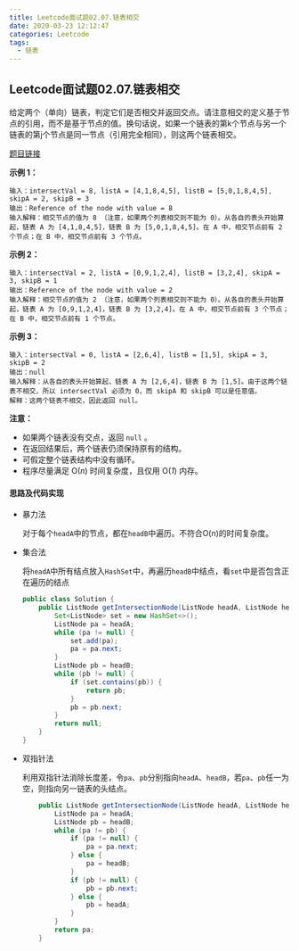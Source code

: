 ```yaml
---
title: Leetcode面试题02.07.链表相交
date: 2020-03-23 12:12:47
categories: Leetcode
tags:
  - 链表
---
```


## Leetcode面试题02.07.链表相交

给定两个（单向）链表，判定它们是否相交并返回交点。请注意相交的定义基于节点的引用，而不是基于节点的值。换句话说，如果一个链表的第k个节点与另一个链表的第j个节点是同一节点（引用完全相同），则这两个链表相交。

 [题目链接](https://leetcode-cn.com/problems/intersection-of-two-linked-lists-lcci/ )

<!--more-->

**示例 1：**

```
输入：intersectVal = 8, listA = [4,1,8,4,5], listB = [5,0,1,8,4,5], skipA = 2, skipB = 3
输出：Reference of the node with value = 8
输入解释：相交节点的值为 8 （注意，如果两个列表相交则不能为 0）。从各自的表头开始算起，链表 A 为 [4,1,8,4,5]，链表 B 为 [5,0,1,8,4,5]。在 A 中，相交节点前有 2 个节点；在 B 中，相交节点前有 3 个节点。
```

**示例 2：**

```
输入：intersectVal = 2, listA = [0,9,1,2,4], listB = [3,2,4], skipA = 3, skipB = 1
输出：Reference of the node with value = 2
输入解释：相交节点的值为 2 （注意，如果两个列表相交则不能为 0）。从各自的表头开始算起，链表 A 为 [0,9,1,2,4]，链表 B 为 [3,2,4]。在 A 中，相交节点前有 3 个节点；在 B 中，相交节点前有 1 个节点。
```

**示例 3：**

```
输入：intersectVal = 0, listA = [2,6,4], listB = [1,5], skipA = 3, skipB = 2
输出：null
输入解释：从各自的表头开始算起，链表 A 为 [2,6,4]，链表 B 为 [1,5]。由于这两个链表不相交，所以 intersectVal 必须为 0，而 skipA 和 skipB 可以是任意值。
解释：这两个链表不相交，因此返回 null。
```

**注意：**

- 如果两个链表没有交点，返回 `null` 。
- 在返回结果后，两个链表仍须保持原有的结构。
- 可假定整个链表结构中没有循环。
- 程序尽量满足 O(*n*) 时间复杂度，且仅用 O(*1*) 内存。



#### 思路及代码实现

- 暴力法

  对于每个`headA`中的节点，都在`headB`中遍历。不符合O(n)的时间复杂度。

- 集合法

  将`headA`中所有结点放入`HashSet`中，再遍历`headB`中结点，看`set`中是否包含正在遍历的结点

  ```java
  public class Solution {
      public ListNode getIntersectionNode(ListNode headA, ListNode headB) {
          Set<ListNode> set = new HashSet<>();
          ListNode pa = headA;
          while (pa != null) {
              set.add(pa);
              pa = pa.next;
          }
          ListNode pb = headB;
          while (pb != null) {
              if (set.contains(pb)) {
                  return pb;
              }
              pb = pb.next;
          }
          return null;
      }
  }
  ```

- 双指针法

  利用双指针法消除长度差，令`pa`、`pb`分别指向`headA`、`headB`，若`pa`、`pb`任一为空，则指向另一链表的头结点。

  ```java
      public ListNode getIntersectionNode(ListNode headA, ListNode headB) {
          ListNode pa = headA;
          ListNode pb = headB;
          while (pa != pb) {
              if (pa != null) {
                  pa = pa.next;
              } else {
                  pa = headB;
              }
              if (pb != null) {
                  pb = pb.next;
              } else {
                  pb = headA;
              }
          }
          return pa;
      }
  ```

  